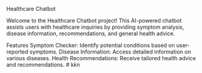 Healthcare Chatbot


Welcome to the Healthcare Chatbot project! This AI-powered chatbot assists users with healthcare inquiries by providing symptom analysis, disease information, recommendations, and general health advice.


Features
Symptom Checker: Identify potential conditions based on user-reported symptoms.
Disease Information: Access detailed information on various diseases.
Health Recommendations: Receive tailored health advice and recommendations.
#   k k n  
 